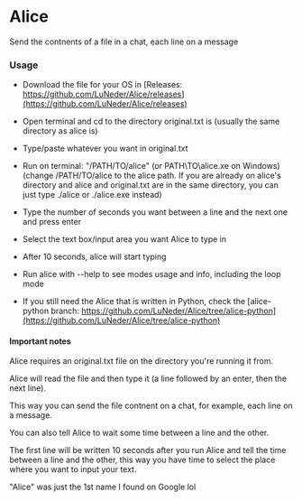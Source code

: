 # Alice
Send the contnents of a file in a chat, each line on a message

### Usage
 
- Download the file for your OS in [Releases: https://github.com/LuNeder/Alice/releases](https://github.com/LuNeder/Alice/releases)
- Open terminal and cd to the directory original.txt is (usually the same directory as alice is)
- Type/paste whatever you want in original.txt
- Run on terminal: "/PATH/TO/alice" (or PATH\TO\alice.xe on Windows) (change /PATH/TO/alice to the alice path. If you are already on alice's directory and alice and original.txt are in the same directory, you can just type ./alice or ./alice.exe instead)
- Type the number of seconds you want between a line and the next one and press enter
- Select the text box/input area you want Alice to type in
- After 10 seconds, alice will start typing

- Run alice with --help to see modes usage and info, including the loop mode

- If you still need the Alice that is written in Python, check the [alice-python branch: https://github.com/LuNeder/Alice/tree/alice-python](https://github.com/LuNeder/Alice/tree/alice-python)

#### Important notes
Alice requires an original.txt file on the directory you're running it from.

Alice will read the file and then type it (a line followed by an enter, then the next line).

This way you can send the file contnent on a chat, for example, each line on a message.

You can also tell Alice to wait some time between a line and the other.

The first line will be written 10 seconds after you run Alice and tell the time between a line and the other, this way you have time to select the place where you want to input your text.

"Alice" was just the 1st name I found on Google lol
